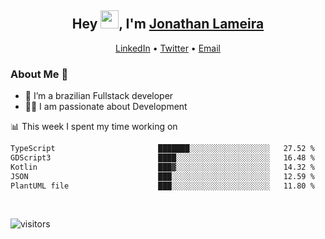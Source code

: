 <h2 align="center">Hey <img src="https://github.com/TheDudeThatCode/TheDudeThatCode/blob/master/Assets/Hi.gif" width="29">, I'm <a href="https://www.linkedin.com/in/jonathanlameira/">Jonathan Lameira</a></h2>
<p align="center">
  <a href="https://www.linkedin.com/in/jonathanlameira/">LinkedIn</a> •
  <a href="https://twitter.com/jlameira">Twitter</a> •
  <a href="mailto:jlameira@gmail.com">Email</a>
</p>

### About Me 🚀
- 🌱  I’m a brazilian Fullstack developer</br>
- 👨‍💻  I am passionate about Development</br>

<!-- ![Jonathan Lameira github stats](https://github-readme-stats.vercel.app/api?username=jlameirameli&show_icons=true&hide_border=true)&nbsp;&nbsp; -->

📊 This week I spent my time working on
<!--START_SECTION:waka-->

```txt
TypeScript                       ███████░░░░░░░░░░░░░░░░░░   27.52 %
GDScript3                        ████░░░░░░░░░░░░░░░░░░░░░   16.48 %
Kotlin                           ███▓░░░░░░░░░░░░░░░░░░░░░   14.32 %
JSON                             ███░░░░░░░░░░░░░░░░░░░░░░   12.59 %
PlantUML file                    ███░░░░░░░░░░░░░░░░░░░░░░   11.80 %
```

<!--END_SECTION:waka-->

<br />

![visitors](https://visitor-badge.laobi.icu/badge?page_id=jlameira.jlameira)
